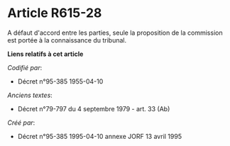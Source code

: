 # Article R615-28

A défaut d'accord entre les parties, seule la proposition de la commission est portée à la connaissance du tribunal.

**Liens relatifs à cet article**

_Codifié par_:

  - Décret n°95-385 1955-04-10

_Anciens textes_:

  - Décret n°79-797 du 4 septembre 1979 - art. 33 (Ab)

_Créé par_:

  - Décret n°95-385 1995-04-10 annexe JORF 13 avril 1995
